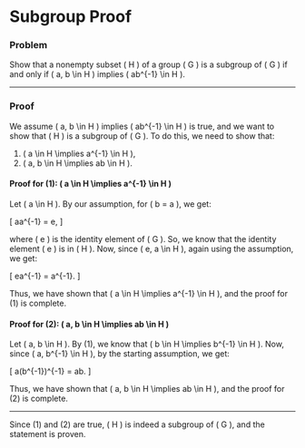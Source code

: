 # Subgroup Proof

### Problem

Show that a nonempty subset \( H \) of a group \( G \) is a subgroup of \( G \) if and only if \( a, b \in H \) implies \( ab^{-1} \in H \).

---

### Proof

We assume \( a, b \in H \) implies \( ab^{-1} \in H \) is true, and we want to show that \( H \) is a subgroup of \( G \). To do this, we need to show that:
1. \( a \in H \implies a^{-1} \in H \),
2. \( a, b \in H \implies ab \in H \).

#### Proof for (1): \( a \in H \implies a^{-1} \in H \)

Let \( a \in H \). By our assumption, for \( b = a \), we get:

\[
aa^{-1} = e,
\]

where \( e \) is the identity element of \( G \). So, we know that the identity element \( e \) is in \( H \). Now, since \( e, a \in H \), again using the assumption, we get:

\[
ea^{-1} = a^{-1}.
\]

Thus, we have shown that \( a \in H \implies a^{-1} \in H \), and the proof for (1) is complete.

#### Proof for (2): \( a, b \in H \implies ab \in H \)

Let \( a, b \in H \). By (1), we know that \( b \in H \implies b^{-1} \in H \). Now, since \( a, b^{-1} \in H \), by the starting assumption, we get:

\[
a(b^{-1})^{-1} = ab.
\]

Thus, we have shown that \( a, b \in H \implies ab \in H \), and the proof for (2) is complete.

---

Since (1) and (2) are true, \( H \) is indeed a subgroup of \( G \), and the statement is proven.
